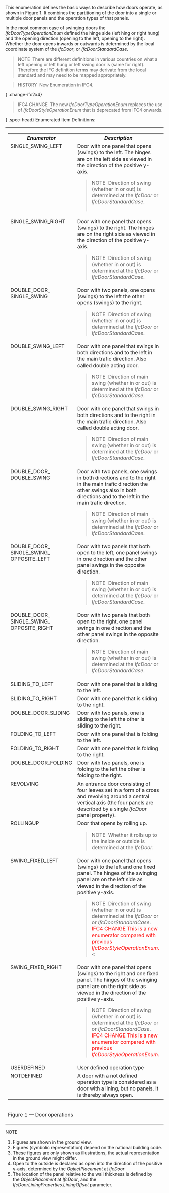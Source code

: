 This enumeration defines the basic ways to describe how doors operate, as shown in Figure 1. It combines the partitioning of the door into a single or multiple door panels and the operation types of that panels.

In the most common case of swinging doors the _IfcDoorTypeOperationEnum_ defined the hinge side (left hing or right hung) and the opening direction (opening to the left, opening to the right). Whether the door opens inwards or outwards is determined by the local coordinate system of the _IfcDoor_, or _IfcDoorStandardCase_.

> NOTE&nbsp; There are different definitions in various countries on what a left opening or left hung or left swing door is (same for right). Therefore the IFC definition terms may derivate from the local standard and may need to be mapped appropriately.

> HISTORY&nbsp; New Enumeration in IFC4.

{ .change-ifc2x4}
> IFC4 CHANGE&nbsp; The new _IfcDoorTypeOperationEnum_ replaces the use of _IfcDoorStyleOperationEnum_ that is deprecated from IFC4 onwards.

{ .spec-head}
Enumerated Item Definitions:

<table><tr><td>

<table class="gridtable">
<tbody>
<tr>
<th valign="top" width="20%"><em>Enumerator</em></th>
<th valign="top" width="40%"><em>Description</em></th>
<th valign="top" width="20%"><em>Figures</em></th>
<th> </th>
</tr>
<tr>
<td valign="top" width="20%">
SINGLE_SWING_LEFT
</td>
<td valign="top" width="40%">Door with one panel that opens
(swings) to the left. The hinges are on the left side as viewed
in the direction of the positive y-axis.<br>
<blockquote class="note">NOTE&nbsp; Direction of swing (whether in or out)
is determined at the <em>IfcDoor</em> or
<em>IfcDoorStandardCase</em>.<br>
<br></blockquote>
</td>
<td valign="top" width="20%"><img src="../../../figures/IfcDoorTypeEnum-Fig01.gif" alt="single swing left " border="0"></td>
<td><img src="../../../figures/IfcDoorTypeEnum-Fig01b.gif" alt="single swing left " border="0"></td>
</tr>
<tr>
<td valign="top" width="20%">
SINGLE_SWING_RIGHT
</td>
<td valign="top" width="40%">Door with one panel that opens
(swings) to the right. The hinges are on the right side as viewed
in the direction of the positive y-axis.<br>
<blockquote class="note">NOTE&nbsp; Direction of swing (whether in or out)
is determined at the <em>IfcDoor</em> or
<em>IfcDoorStandardCase</em>.<br></blockquote>
</td>
<td valign="top" width="20%"><img src="../../../figures/IfcDoorTypeEnum-Fig02.gif" alt="single swing right" border="0"></td>
<td><img src="../../../figures/IfcDoorTypeEnum-Fig02b.gif" alt="single swing right" border="0"></td>
</tr>
<tr>
<td valign="top" width="20%">
DOUBLE_DOOR_<br>
SINGLE_SWING
</td>
<td valign="top" width="40%">Door with two panels, one opens
(swings) to the left the other opens (swings) to the right.<br>
<blockquote class="note">NOTE&nbsp; Direction of swing (whether in or out)
is determined at the <em>IfcDoor</em> or
<em>IfcDoorStandardCase</em>.<br></blockquote>
</td>
<td valign="top" width="20%"><img src="../../../figures/IfcDoorTypeEnum-Fig03.gif" alt="double swing" border="0"></td>
<td><img src="../../../figures/IfcDoorTypeEnum-Fig03b.gif" alt="double swing" border="0"></td>
</tr>
<tr>
<td valign="top" width="20%">
DOUBLE_SWING_LEFT
</td>
<td valign="top" width="40%">Door with one panel that swings in
both directions and to the left in the main trafic direction.
Also called double acting door.<br>
<blockquote class="note">NOTE&nbsp; Direction of main swing (whether in or
out) is determined at the <em>IfcDoor</em> or
<em>IfcDoorStandardCase</em>. <br></blockquote>
</td>
<td valign="top" width="20%"><img src="../../../figures/IfcDoorTypeEnum-Fig04.gif" alt="double swing left" border="0"></td>
<td><img src="../../../figures/IfcDoorTypeEnum-Fig04b.gif" alt="double swing left" border="0"></td>
</tr>
<tr>
<td valign="top" width="20%">
DOUBLE_SWING_RIGHT
</td>
<td valign="top" width="40%">Door with one panel that swings in
both directions and to the right in the main trafic direction.
Also called double acting door.<br>
<blockquote class="note">NOTE&nbsp; Direction of main swing (whether in or
out) is determined at the <em>IfcDoor</em> or
<em>IfcDoorStandardCase</em>.<br></blockquote>
</td>
<td valign="top" width="20%"><img src="../../../figures/IfcDoorTypeEnum-Fig05.gif" alt="double swing right" border="0"></td>
<td><img src="../../../figures/IfcDoorTypeEnum-Fig05b.gif" alt="double swing right" border="0"></td>
</tr>
<tr>
<td valign="top" width="20%">
DOUBLE_DOOR_<br>
DOUBLE_SWING
</td>
<td valign="top" width="40%">Door with two panels, one swings in
both directions and to the right in the main trafic direction the
other swings also in both directions and to the left in the main
trafic direction.<br>
<blockquote class="note">NOTE&nbsp; Direction of main swing (whether in or
out) is determined at the <em>IfcDoor</em> or
<em>IfcDoorStandardCase</em>.<br></blockquote>
</td>
<td valign="top" width="20%"><img src="../../../figures/IfcDoorTypeEnum-Fig06.gif" alt="double double swing" border="0"></td>
<td><img src="../../../figures/IfcDoorTypeEnum-Fig06b.gif" alt="double double swing" border="0"></td>
</tr>
<tr>
<td valign="top" width="20%">
DOUBLE_DOOR_
SINGLE_SWING_<br>
OPPOSITE_LEFT
</td>
<td valign="top" width="40%">Door with two panels that both open
to the left, one panel swings in one direction and the other
panel swings in the opposite direction.<br>
<blockquote class="note">NOTE&nbsp; Direction of main swing (whether in or
out) is determined at the <em>IfcDoor</em> or
<em>IfcDoorStandardCase</em>.<br></blockquote>
</td>
<td valign="top" width="20%"><img src="../../../figures/IfcDoorTypeEnum-Fig07.gif" alt="opposite left" border="0"> </td>
<td> </td>
</tr>
<tr>
<td valign="top" width="20%">DOUBLE_DOOR_<br>
SINGLE_SWING_<br>
OPPOSITE_RIGHT</td>
<td valign="top" width="40%">Door with two panels that both open
to the right, one panel swings in one direction and the other
panel swings in the opposite direction.<br>
<blockquote class="note">NOTE&nbsp; Direction of main swing (whether in or
out) is determined at the <em>IfcDoor</em> or
<em>IfcDoorStandardCase</em>.<br></blockquote>
</td>
<td valign="top" width="20%"><img src="../../../figures/IfcDoorTypeEnum-Fig08.gif" alt="opposite right" border="0"> </td>
<td> </td>
</tr>
<tr>
<td valign="top" width="20%">
SLIDING_TO_LEFT
</td>
<td valign="top" width="40%">Door with one panel that is sliding
to the left.</td>
<td valign="top" width="20%"><img src="../../../figures/IfcDoorTypeEnum-Fig09.gif" alt="sliding to left" border="0"></td>
<td><img src="../../../figures/IfcDoorTypeEnum-Fig09b.gif" alt="sliding to left" border="0"></td>
</tr>
<tr>
<td valign="top" width="20%">
SLIDING_TO_RIGHT
</td>
<td valign="top" width="40%">Door with one panel that is sliding
to the right.</td>
<td valign="top" width="20%"><img src="../../../figures/IfcDoorTypeEnum-Fig10.gif" alt="sliding to right" border="0"></td>
<td><img src="../../../figures/IfcDoorTypeEnum-Fig10b.gif" alt="sliding to right" border="0"></td>
</tr>
<tr>
<td valign="top" width="20%">
DOUBLE_DOOR_SLIDING
</td>
<td valign="top" width="40%">Door with two panels, one is sliding
to the left the other is sliding to the right.</td>
<td valign="top" width="20%"><img src="../../../figures/IfcDoorTypeEnum-Fig11.gif" alt="double sliding" border="0"></td>
<td><img src="../../../figures/IfcDoorTypeEnum-Fig11b.gif" alt="double sliding" border="0"></td>
</tr>
<tr>
<td valign="top" width="20%">
FOLDING_TO_LEFT
</td>
<td valign="top" width="40%">Door with one panel that is folding
to the left.</td>
<td valign="top" width="20%"><img src="../../../figures/IfcDoorTypeEnum-Fig12.gif" alt="folding to left" border="0"></td>
<td><img src="../../../figures/IfcDoorTypeEnum-Fig12b.gif" alt="folding to left" border="0"></td>
</tr>
<tr>
<td valign="top" width="20%">FOLDING_TO_RIGHT</td>
<td valign="top" width="40%">Door with one panel that is folding
to the right.</td>
<td valign="top" width="20%"><img src="../../../figures/IfcDoorTypeEnum-Fig13.gif" alt="folding to right" border="0"></td>
<td><img src="../../../figures/IfcDoorTypeEnum-Fig13b.gif" alt="folding to right" border="0"></td>
</tr>
<tr>
<td valign="top" width="20%">
DOUBLE_DOOR_FOLDING
</td>
<td valign="top" width="40%">Door with two panels, one is folding
to the left the other is folding to the right.</td>
<td valign="top" width="20%"><img src="../../../figures/IfcDoorTypeEnum-Fig14.gif" alt="double folding" border="0"></td>
<td><img src="../../../figures/IfcDoorTypeEnum-Fig14b.gif" alt="double folding" border="0"></td>
</tr>
<tr>
<td valign="top" width="20%">
REVOLVING
</td>
<td valign="top" width="40%">An entrance door consisting of four
leaves set in a form of a cross and revolving around a central
vertical axis (the four panels are described by a single
<em>IfcDoor</em> panel property).</td>
<td valign="top" width="20%"><img src="../../../figures/IfcDoorTypeEnum-Fig15.gif" alt="revolving" border="0"> </td>
<td> </td>
</tr>
<tr>
<td valign="top" width="20%">
ROLLINGUP
</td>
<td valign="top" width="40%">Door that opens by rolling up.<br>
<blockquote class="note">NOTE&nbsp; Whether it rolls up to the inside or
outside is determined at the <em>IfcDoor</em>.</blockquote>
</td>
<td valign="top" width="20%"><img src="../../../figures/IfcDoorTypeEnum-Fig16.gif" alt="rolling" border="0"></td>
<td><img src="../../../figures/IfcDoorTypeEnum-Fig16b.gif" alt="rolling" border="0"></td>
</tr>
<tr>
<td valign="top" width="20%">SWING_FIXED_LEFT</td>
<td valign="top" width="40%">Door with one panel that opens
(swings) to the left and one fixed panel. The hinges of the
swinging panel are on the left side as viewed in the direction of
the positive y-axis.<br>
<blockquote class="note">NOTE&nbsp; Direction of swing (whether in or out)
is determined at the <em>IfcDoor</em> or or
<em>IfcDoorStandardCase</em>.<br>
<font color="#FF0000">IFC4 CHANGE This is a new
enumerator compared with previous
<em>IfcDoorStyleOperationEnum</em>.</font><</blockquote>
</td>
<td valign="top" width="20%"><img src="../../../figures/IfcDoorTypeEnum-Fig18.gif" alt="swinging left and fixed" border="0"></td>
<td><img src="../../../figures/IfcDoorTypeEnum-Fig18b.gif" alt="swinging left and fixed" border="0"></td>
</tr>
<tr>
<td valign="top" width="20%">SWING_FIXED_RIGHT</td>
<td valign="top" width="40%">Door with one panel that opens
(swings) to the right and one fixed panel. The hinges of the
swinging panel are on the right side as viewed in the direction
of the positive y-axis.<br>
<blockquote class="note">NOTE&nbsp; Direction of swing (whether in or out)
is determined at the <em>IfcDoor</em> or or
<em>IfcDoorStandardCase</em>.<br>
<font color="#FF0000">IFC4 CHANGE This is a new
enumerator compared with previous
<em>IfcDoorStyleOperationEnum</em>.</font></blockquote>
</td>
<td valign="top" width="20%"><img src="../../../figures/IfcDoorTypeEnum-Fig19.gif" alt="swinging right and fixed" border="0"></td>
<td><img src="../../../figures/IfcDoorTypeEnum-Fig19b.gif" alt="swinging right and fixed" border="0"></td>
</tr>
<tr>
<td valign="top" width="20%">USERDEFINED</td>
<td valign="top" width="40%">User defined operation type</td>
<td valign="top" width="20%"> </td>
<td> </td>
</tr>
<tr>
<td valign="top" width="20%">NOTDEFINED</td>
<td valign="top" width="40%">A door with a not defined operation
type is considered as a door with a lining, but no panels. It is
thereby always open.</td>
<td valign="top" width="20%"><img src="../../../figures/IfcDoorTypeEnum-Fig17.gif" alt="not defined"><br></td>
<td> </td>
</tr>
</tbody>
</table>

</td></tr>
<tr><td><p class="figure">Figure 1 &mdash; Door operations</p></td></tr>
</table>

NOTE

1. Figures are shown in the ground view.
2. Figures (symbolic representation) depend on the national building code.
3. These figures are only shown as illustrations, the actual representation in the ground view might differ.
4. Open to the outside is declared as open into the direction of the positive y-axis, determined by the _ObjectPlacement_ at _IfcDoor_
5. The location of the panel relative to the wall thickness is defined by the _ObjectPlacement_ at _IfcDoor_, and the _IfcDoorLiningProperties.LiningOffset_ parameter.